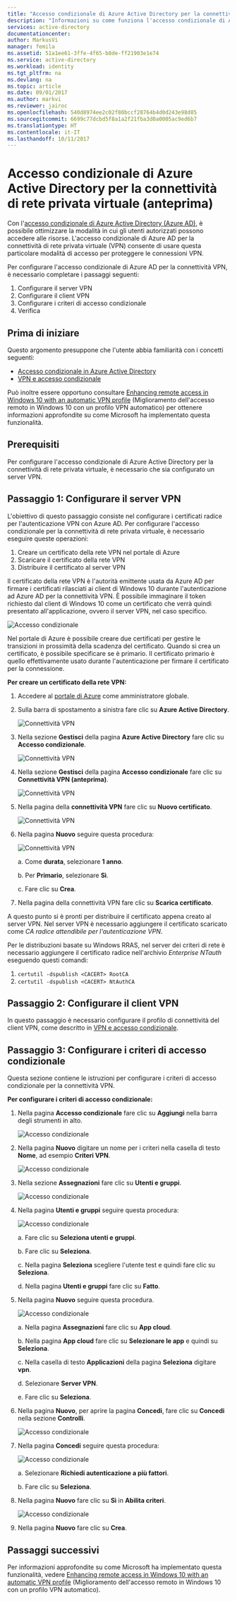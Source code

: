 ```yaml
---
title: "Accesso condizionale di Azure Active Directory per la connettività di rete privata virtuale (anteprima) | Microsoft Docs"
description: "Informazioni su come funziona l'accesso condizionale di Azure Active Directory per la connettività di rete privata virtuale. "
services: active-directory
documentationcenter: 
author: MarkusVi
manager: femila
ms.assetid: 51a1ee61-3ffe-4f65-b8de-ff21903e1e74
ms.service: active-directory
ms.workload: identity
ms.tgt_pltfrm: na
ms.devlang: na
ms.topic: article
ms.date: 09/01/2017
ms.author: markvi
ms.reviewer: jairoc
ms.openlocfilehash: 540d8974ee2c02f80bccf28764b4d0d243e98d85
ms.sourcegitcommit: 6699c77dcbd5f8a1a2f21fba3d0a0005ac9ed6b7
ms.translationtype: HT
ms.contentlocale: it-IT
ms.lasthandoff: 10/11/2017
---
```

# <a name="azure-active-directory-conditional-access-for-virtual-private-network-connectivity-preview"></a>Accesso condizionale di Azure Active Directory per la connettività di rete privata virtuale (anteprima)

Con l'[accesso condizionale di Azure Active Directory (Azure AD)](active-directory-conditional-access-azure-portal.md), è possibile ottimizzare la modalità in cui gli utenti autorizzati possono accedere alle risorse. L'accesso condizionale di Azure AD per la connettività di rete privata virtuale (VPN) consente di usare questa particolare modalità di accesso per proteggere le connessioni VPN.


Per configurare l'accesso condizionale di Azure AD per la connettività VPN, è necessario completare i passaggi seguenti: 

1.  Configurare il server VPN
2.  Configurare il client VPN 
3.  Configurare i criteri di accesso condizionale
4.  Verifica


## <a name="before-you-begin"></a>Prima di iniziare

Questo argomento presuppone che l'utente abbia familiarità con i concetti seguenti:

- [Accesso condizionale in Azure Active Directory](active-directory-conditional-access-azure-portal.md)
- [VPN e accesso condizionale](https://docs.microsoft.com/windows/access-protection/vpn/vpn-conditional-access)

Può inoltre essere opportuno consultare [Enhancing remote access in Windows 10 with an automatic VPN profile](https://www.microsoft.com/itshowcase/Article/Content/894/Enhancing-remote-access-in-Windows-10-with-an-automatic-VPN-profile) (Miglioramento dell'accesso remoto in Windows 10 con un profilo VPN automatico) per ottenere informazioni approfondite su come Microsoft ha implementato questa funzionalità.   


## <a name="prerequisites"></a>Prerequisiti

Per configurare l'accesso condizionale di Azure Active Directory per la connettività di rete privata virtuale, è necessario che sia configurato un server VPN. 



## <a name="step-1---configure-your-vpn-server"></a>Passaggio 1: Configurare il server VPN 

L'obiettivo di questo passaggio consiste nel configurare i certificati radice per l'autenticazione VPN con Azure AD. Per configurare l'accesso condizionale per la connettività di rete privata virtuale, è necessario eseguire queste operazioni:

1. Creare un certificato della rete VPN nel portale di Azure
2. Scaricare il certificato della rete VPN
2. Distribuire il certificato al server VPN

Il certificato della rete VPN è l'autorità emittente usata da Azure AD per firmare i certificati rilasciati ai client di Windows 10 durante l'autenticazione ad Azure AD per la connettività VPN. È possibile immaginare il token richiesto dal client di Windows 10 come un certificato che verrà quindi presentato all'applicazione, ovvero il server VPN, nel caso specifico.

![Accesso condizionale](./media/active-directory-conditional-access-vpn-connectivity-windows10/06.png)

Nel portale di Azure è possibile creare due certificati per gestire le transizioni in prossimità della scadenza del certificato. Quando si crea un certificato, è possibile specificare se è primario. Il certificato primario è quello effettivamente usato durante l'autenticazione per firmare il certificato per la connessione.


**Per creare un certificato della rete VPN:**

1. Accedere al [portale di Azure](https://portal.azure.com) come amministratore globale.

2. Sulla barra di spostamento a sinistra fare clic su **Azure Active Directory**. 

    ![Connettività VPN](./media/active-directory-conditional-access-vpn-connectivity-windows10/01.png)

3. Nella sezione **Gestisci** della pagina **Azure Active Directory** fare clic su **Accesso condizionale**.

    ![Connettività VPN](./media/active-directory-conditional-access-azure-portal-get-started/02.png)

4. Nella sezione **Gestisci** della pagina **Accesso condizionale** fare clic su **Connettività VPN (anteprima)**.

    ![Connettività VPN](./media/active-directory-conditional-access-vpn-connectivity-windows10/03.png)

5. Nella pagina della **connettività VPN** fare clic su **Nuovo certificato**.

    ![Connettività VPN](./media/active-directory-conditional-access-vpn-connectivity-windows10/04.png)

6. Nella pagina **Nuovo** seguire questa procedura:

    ![Connettività VPN](./media/active-directory-conditional-access-vpn-connectivity-windows10/05.png)

    a. Come **durata**, selezionare **1 anno**.

    b. Per **Primario**, selezionare **Sì**.

    c. Fare clic su **Crea**.

7. Nella pagina della connettività VPN fare clic su **Scarica certificato**.


A questo punto si è pronti per distribuire il certificato appena creato al server VPN. Nel server VPN è necessario aggiungere il certificato scaricato come *CA radice attendibile per l'autenticazione VPN*.

Per le distribuzioni basate su Windows RRAS, nel server dei criteri di rete è necessario aggiungere il certificato radice nell'archivio *Enterprise NTauth* eseguendo questi comandi:

1. `certutil -dspublish <CACERT> RootCA`
2. `certutil -dspublish <CACERT> NtAuthCA`



## <a name="step-2---configure-your-vpn-client"></a>Passaggio 2: Configurare il client VPN 

In questo passaggio è necessario configurare il profilo di connettività del client VPN, come descritto in [VPN e accesso condizionale](https://docs.microsoft.com/windows/access-protection/vpn/vpn-conditional-access).


## <a name="step-3---configure-your-conditional-access-policy"></a>Passaggio 3: Configurare i criteri di accesso condizionale

Questa sezione contiene le istruzioni per configurare i criteri di accesso condizionale per la connettività VPN.

**Per configurare i criteri di accesso condizionale:** 

1. Nella pagina **Accesso condizionale** fare clic su **Aggiungi** nella barra degli strumenti in alto.

    ![Accesso condizionale](./media/active-directory-conditional-access-vpn-connectivity-windows10/07.png)

2. Nella pagina **Nuovo** digitare un nome per i criteri nella casella di testo **Nome**, ad esempio **Criteri VPN**.

    ![Accesso condizionale](./media/active-directory-conditional-access-vpn-connectivity-windows10/08.png)

5. Nella sezione **Assegnazioni** fare clic su **Utenti e gruppi**.

    ![Accesso condizionale](./media/active-directory-conditional-access-vpn-connectivity-windows10/09.png)

6. Nella pagina **Utenti e gruppi** seguire questa procedura:

    ![Accesso condizionale](./media/active-directory-conditional-access-vpn-connectivity-windows10/10.png)

    a. Fare clic su **Seleziona utenti e gruppi**.

    b. Fare clic su **Seleziona**.

    c. Nella pagina **Seleziona** scegliere l'utente test e quindi fare clic su **Seleziona**.

    d. Nella pagina **Utenti e gruppi** fare clic su **Fatto**.

7. Nella pagina **Nuovo** seguire questa procedura.

    ![Accesso condizionale](./media/active-directory-conditional-access-vpn-connectivity-windows10/11.png)

    a. Nella pagina **Assegnazioni** fare clic su **App cloud**.

    b. Nella pagina **App cloud** fare clic su **Selezionare le app** e quindi su **Seleziona**.

    c. Nella casella di testo **Applicazioni** della pagina **Seleziona** digitare **vpn**.

    d. Selezionare **Server VPN**.

    e. Fare clic su **Seleziona**.


13. Nella pagina **Nuovo**, per aprire la pagina **Concedi**, fare clic su **Concedi** nella sezione **Controlli**.

    ![Accesso condizionale](./media/active-directory-conditional-access-azure-portal-get-started/13.png)

14. Nella pagina **Concedi** seguire questa procedura:

    ![Accesso condizionale](./media/active-directory-conditional-access-azure-portal-get-started/14.png)

    a. Selezionare **Richiedi autenticazione a più fattori**.

    b. Fare clic su **Seleziona**.

15. Nella pagina **Nuovo** fare clic su **Sì** in **Abilita criteri**.

    ![Accesso condizionale](./media/active-directory-conditional-access-azure-portal-get-started/15.png)

16. Nella pagina **Nuovo** fare clic su **Crea**.



## <a name="next-steps"></a>Passaggi successivi

Per informazioni approfondite su come Microsoft ha implementato questa funzionalità, vedere [Enhancing remote access in Windows 10 with an automatic VPN profile](https://www.microsoft.com/itshowcase/Article/Content/894/Enhancing-remote-access-in-Windows-10-with-an-automatic-VPN-profile) (Miglioramento dell'accesso remoto in Windows 10 con un profilo VPN automatico).    

